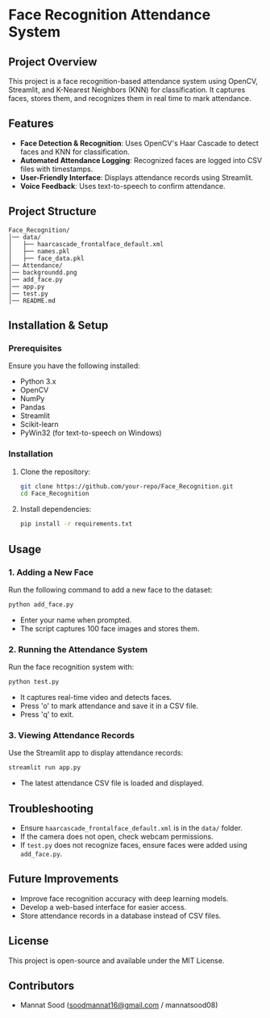 # Face Recognition Attendance System

## Project Overview
This project is a face recognition-based attendance system using OpenCV, Streamlit, and K-Nearest Neighbors (KNN) for classification. It captures faces, stores them, and recognizes them in real time to mark attendance.

## Features
- **Face Detection & Recognition**: Uses OpenCV's Haar Cascade to detect faces and KNN for classification.
- **Automated Attendance Logging**: Recognized faces are logged into CSV files with timestamps.
- **User-Friendly Interface**: Displays attendance records using Streamlit.
- **Voice Feedback**: Uses text-to-speech to confirm attendance.

## Project Structure
```
Face_Recognition/
│── data/
│   ├── haarcascade_frontalface_default.xml
│   ├── names.pkl
│   ├── face_data.pkl
│── Attendance/
│── backgroundd.png
│── add_face.py
│── app.py
│── test.py
│── README.md
```

## Installation & Setup
### Prerequisites
Ensure you have the following installed:
- Python 3.x
- OpenCV
- NumPy
- Pandas
- Streamlit
- Scikit-learn
- PyWin32 (for text-to-speech on Windows)

### Installation
1. Clone the repository:
   ```bash
   git clone https://github.com/your-repo/Face_Recognition.git
   cd Face_Recognition
   ```
2. Install dependencies:
   ```bash
   pip install -r requirements.txt
   ```

## Usage
### 1. Adding a New Face
Run the following command to add a new face to the dataset:
```bash
python add_face.py
```
- Enter your name when prompted.
- The script captures 100 face images and stores them.

### 2. Running the Attendance System
Run the face recognition system with:
```bash
python test.py
```
- It captures real-time video and detects faces.
- Press 'o' to mark attendance and save it in a CSV file.
- Press 'q' to exit.

### 3. Viewing Attendance Records
Use the Streamlit app to display attendance records:
```bash
streamlit run app.py
```
- The latest attendance CSV file is loaded and displayed.

## Troubleshooting
- Ensure `haarcascade_frontalface_default.xml` is in the `data/` folder.
- If the camera does not open, check webcam permissions.
- If `test.py` does not recognize faces, ensure faces were added using `add_face.py`.

## Future Improvements
- Improve face recognition accuracy with deep learning models.
- Develop a web-based interface for easier access.
- Store attendance records in a database instead of CSV files.

## License
This project is open-source and available under the MIT License.

## Contributors
- Mannat Sood (soodmannat16@gmail.com / mannatsood08)

